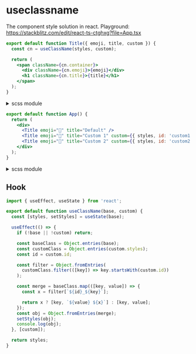 # useclassname
The component style solution in react. Playground: https://stackblitz.com/edit/react-ts-ctghxg?file=App.tsx

```jsx
export default function Title({ emoji, title, custom }) {
  const cn = useClassName(styles, custom);

  return (
    <span className={cn.container}>
      <div className={cn.emoji}>{emoji}</div>
      <h1 className={cn.title}>{title}</h1>
    </span>
  );
}
```

<details>
<summary>scss module</summary>

```scss
.container {
  //...
  .emoji {
    //...
  }

  .title {
    //...
  }
}

```
</details>

```jsx
export default function App() {
  return (
    <div>
      <Title emoji="🍕" title="Default" />
      <Title emoji="🍳" title="Custom 1" custom={{ styles, id: 'custom1' }} />
      <Title emoji="🍔" title="Custom 2" custom={{ styles, id: 'custom2' }} />
    </div>
  );
}

```

<details>
<summary>scss module</summary>

```scss
.custom1_title {
  //...
}

.custom2_container {
  //...
}
```
</details>

## Hook

```js
import { useEffect, useState } from 'react';

export default function useClassName(base, custom) {
  const [styles, setStyles] = useState(base);

  useEffect(() => {
    if (!base || !custom) return;

    const baseClass = Object.entries(base);
    const customClass = Object.entries(custom.styles);
    const id = custom.id;

    const filter = Object.fromEntries(
      customClass.filter(([key]) => key.startsWith(custom.id))
    );

    const merge = baseClass.map(([key, value]) => {
      const x = filter[`${id}_${key}`];

      return x ? [key, `${value} ${x}`] : [key, value];
    });
    const obj = Object.fromEntries(merge);
    setStyles(obj);
    console.log(obj);
  }, [custom]);

  return styles;
}
```
